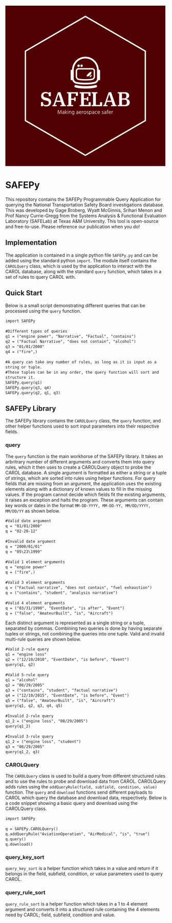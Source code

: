 ![plot](SAFELogoSmall.png)

# SAFEPy
This repository contains the SAFEPy Programmable Query Application for querying the National Transportation Safety Board investigations database.
This was developed by Gage Broberg, Wyatt McGinnis, Srihari Menon and Prof Nancy Currie-Gregg from the Systems Analysis & Functional Evaluation Laboratory (SAFELab) at Texas A&M University.
This tool is open-source and free-to-use. Please reference our publication when you do!

## Implementation
The application is contained in a single python file `SAFEPy.py` and can be added using the standard python `import`. The module itself contains the `CAROLQuery` class, which is used by the application to interact with the CAROL database, along with the standard `query` function, which takes in a set of rules to query CAROL with.

## Quick Start
Below is a small script demonstrating different queries that can be processed using the `query` function.

```
import SAFEPy

#Different types of queries
q1 = ("engine power", "Narrative", "Factual", "contains")
q2 = ("Factual Narrative", "does not contain", "alcohol")
q3 = "01/01/2000"
q4 = ("fire",)

#A query can take any number of rules, as long as it is input as a string or tuple. 
#These tuples can be in any order, the query function will sort and structure it. 
SAFEPy.query(q1)
SAFEPy.query(q3, q4)
SAFEPy.query(q2, q1, q3)
```
## SAFEPy Library
The SAFEPy library contains the `CAROLQuery` class, the `query` function, and other helper functions used to sort input parameters into their respective fields.

### query
The `query` function is the main workhorse of the SAFEPy library. It takes an arbritrary number of different arguments and converts them into query rules, which it then uses to create a CAROLQuery object to probe the CAROL database. A single argument is formatted as either a string or a tuple of strings, which are sorted into rules using helper functions. For query fields that are missing from an argument, the application uses the existing elements along with a dictionary of known values to fill in the missing values. If the program cannot decide which fields fit the existing arguments, it raises an exception and halts the program. These arguments can contain key words or dates in the format `MM-DD-YYYY, MM-DD-YY, MM/DD/YYYY, MM/DD/YY` as shown below.
```
#Valid date argument
q = "01/01/2000"
q = "02-20-12"

#Invalid date argument
q = "2000/01/01"
q = "05\23\1999"

#Valid 1 element arguments
q = "engine power"
q = ("fire",)

#Valid 3 element arguments
q = ("Factual narrative", "does not contain", "fuel exhaustion")
q = ("contains", "student", "analysis narrative")

#Valid 4 element arguments
q = ("03/31/1990", "EventDate", "is after", "Event")
q = ("false", "AmateurBuilt", "is", "Aircraft")
```
Each distinct argument is represented as a single string or a tuple, separated by commas. Combining two queries is done by having separate tuples or strings, not combining the queries into one tuple. Valid and invalid multi-rule queries are shown below.

```
#Valid 2-rule query
q1 = "engine loss"
q2 = ("12/10/2010", "EventDate", "is before", "Event")
query(q1, q2)

#Valid 5-rule query
q1 = "alcohol"
q2 = "08/29/2005"
q3 = ("contains", "student", "factual narrative")
q4 = ("12/10/2015", "EventDate", "is before", "Event")
q5 = ("false", "AmateurBuilt", "is", "Aircraft")
query(q1, q2, q3, q4, q5)

#Invalid 2-rule query
q1_2 = ("engine loss", "08/29/2005")
query(q1_2)

#Invalid 3-rule query
q1_2 = ("engine loss", "student")
q3 = "08/29/2005"
query(q1_2, q3)
```

### CAROLQuery
The `CAROLQuery` class is used to build a query from different structured rules and to use the rules to probe and download data from CAROL. CAROLQuery adds rules using the `addQueryRule(field, subfield, condition, value)` function. The `query` and `download` functions send different payloads to CAROL which query the database and download data, respectively. Below is a code snippet showing a basic query and download using the CAROLQuery class. 

```
import SAFEPy

q = SAFEPy.CAROLQuery()
q.addQueryRule("AviationOperation", "AirMedical", "is", "true")
q.query()
q.download()
```

### query_key_sort
`query_key_sort` is a helper function which takes in a value and return if it belongs in the field, subfield, condition, or value parameters used to query CAROL.

### query_rule_sort
`query_rule_sort` is a helper function which takes in a 1 to 4 element argument and converts it into a structured rule containing the 4 elements need by CAROL; field, subfield, condition and value.
